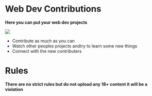 # Web Dev Contributions
**Here you can put your web dev projects**

<img align="centre" src = "https://img.freepik.com/free-vector/web-development-programmer-engineering-coding-website-augmented-reality-interface-screens-developer-project-engineer-programming-software-application-design-cartoon-illustration_107791-3863.jpg?w=1060&t=st=1696432666~exp=1696433266~hmac=c0f99f14729af7641e549e5336aa44e2cf5a0774ea61b3df79f41cc1483c3578">


- Contribute as much as you can 
- Watch other peoples projects andtry to learn some new things
- Connect with the new contributers 


# Rules 
**There are no strict rules but do not upload any 18+ content it will be a violation**
